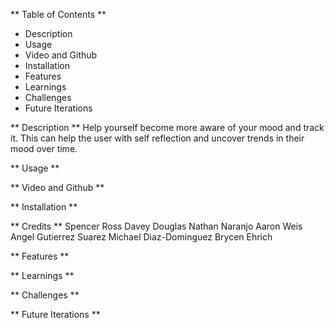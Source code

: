 ** Table of Contents **
- Description
- Usage
- Video and Github
- Installation
- Features
- Learnings
- Challenges
- Future Iterations


** Description **
Help yourself become more aware of your mood and track it.  This can help the user with self reflection and uncover trends in their mood over time.  

** Usage **


** Video and Github **


** Installation **


** Credits **
Spencer Ross
Davey Douglas
Nathan Naranjo
Aaron Weis
Angel Gutierrez Suarez
Michael Diaz-Dominguez
Brycen Ehrich

** Features **


** Learnings **


** Challenges **


** Future Iterations **
